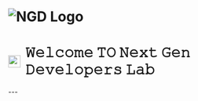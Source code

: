 # ![NGD Logo](https://i.postimg.cc/D0Yg2j5V/Whats-App-Image-2025-07-26-at-2-11-50-PM.jpg)  
<h1 style="display: flex; align-items: center; gap: 10px;">
  <img src="https://i.postimg.cc/4yd6FDVC/Whats-App-Image-2025-07-26-at-3-17-13-PM-removebg-preview.png" alt="Logo" style="height:25px;">
  <span>𝚆𝚎𝚕𝚌𝚘𝚖𝚎 𝚃𝙾 𝙽𝚎𝚡𝚝 𝙶𝚎𝚗 𝙳𝚎𝚟𝚎𝚕𝚘𝚙𝚎𝚛𝚜 𝙻𝚊𝚋</span>
</h1>
---
